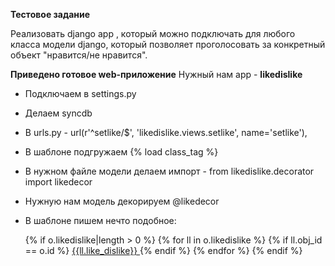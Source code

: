 **Тестовое задание**

Реализовать django app , который можно подключать для любого класса модели django, который позволяет проголосовать за конкретный объект "нравится/не нравится".

**Приведено готовое web-приложение**
Нужный нам app - __likedislike__
- Подключаем в settings.py
- Делаем syncdb
- В urls.py - url(r'^setlike/$', 'likedislike.views.setlike', name='setlike'),
- В шаблоне подгружаем {% load class_tag %}
- В нужном файле модели делаем импорт - from likedislike.decorator import likedecor
- Нужную нам модель декорируем @likedecor
- В шаблоне пишем нечто подобное:

    {% if o.likedislike|length > 0 %}
        {% for ll in o.likedislike %}
            {% if ll.obj_id == o.id %}
            <a href="{% url setlike %}?model={{o|get_class}}&obj_id={{o.id}}">
                {{ll.like_dislike}}
            </a>
            {% endif %}
        {% endfor %}
    {% endif %}
